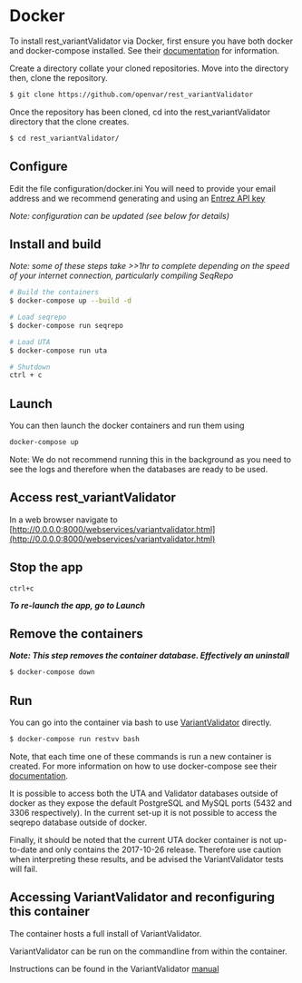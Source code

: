 # Docker

To install rest_variantValidator via Docker, first ensure you have both docker and docker-compose installed. 
See their [documentation](https://docs.docker.com/compose/install/) for information.

Create a directory collate your cloned repositories. Move into the directory then, clone the repository. 

```bash
$ git clone https://github.com/openvar/rest_variantValidator
```

Once the repository has been cloned, cd into the rest_variantValidator directory that the clone creates.
```bash
$ cd rest_variantValidator/
``` 

## Configure
Edit the file configuration/docker.ini
You will need to provide your email address and we recommend generating and using an 
[Entrez API key](https://ncbiinsights.ncbi.nlm.nih.gov/2017/11/02/new-api-keys-for-the-e-utilities/)

*Note: configuration can be updated (see below for details)*

## Install and build

*Note: some of these steps take >>1hr to complete depending on the speed of your internet connection, particularly 
compiling SeqRepo*

```bash
# Build the containers
$ docker-compose up --build -d

# Load seqrepo
$ docker-compose run seqrepo

# Load UTA
$ docker-compose run uta

# Shutdown
ctrl + c
```

## Launch
You can then launch the docker containers and run them using

```bash
docker-compose up
```

Note: We do not recommend running this in the background as you need to see the logs and therefore when the databases 
are ready to be used.

## Access rest_variantValidator
In a web browser navigate to
[http://0.0.0.0:8000/webservices/variantvalidator.html](http://0.0.0.0:8000/webservices/variantvalidator.html)

## Stop the app
`ctrl+c`

***To re-launch the app, go to Launch***

## Remove the containers
***Note: This step removes the container database. Effectively an uninstall***
```bash
$ docker-compose down
```

## Run
You can go into the container via bash to use
[VariantValidator](https://github.com/openvar/variantValidator/blob/master/docs/MANUAL.md) directly.

```bash
$ docker-compose run restvv bash
```

Note, that each time one of these commands is run a new container is created. 
For more information on how to use docker-compose see their [documentation](https://docs.docker.com/compose/).

It is possible to access both the UTA and Validator databases outside of docker as they expose the
 default PostgreSQL and MySQL ports (5432 and 3306 respectively). In the current set-up it is not possible to 
 access the seqrepo database outside of docker.
 
Finally, it should be noted that the current UTA docker container is not up-to-date and only contains the 
2017-10-26 release. Therefore use caution when interpreting these results, and be advised the
 VariantValidator tests will fail. 
 

## Accessing VariantValidator and reconfiguring this container
The container hosts a full install of VariantValidator. 

VariantValidator can be run on the commandline from within the container. 

Instructions can be found in the VariantValidator [manual](https://github.com/openvar/variantValidator/blob/master/docs/MANUAL.md)
